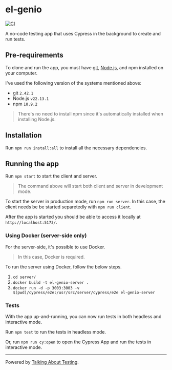 # el-genio

[![CI](https://github.com/wlsf82/el-genio/actions/workflows/ci.yml/badge.svg)](https://github.com/wlsf82/el-genio/actions/workflows/ci.yml)

A no-code testing app that uses Cypress in the background to create and run tests.

## Pre-requirements

To clone and run the app, you must have [git](https://git-scm.com/downloads), [Node.js](https://nodejs.org/), and npm installed on your computer.

I've used the following version of the systems mentioned above:

- git `2.42.1`
- Node.js `v22.13.1`
- npm `10.9.2`

> There's no need to install npm since it's automatically installed when installing Node.js.

## Installation

Run `npm run install:all` to install all the necessary dependencies.

## Running the app

Run `npm start` to start the client and server.

> The command above will start both client and server in development mode.

To start the server in production mode, run `npm run server`. In this case, the client needs be be started separetedly with `npm run client`.

After the app is started you should be able to access it locally at `http://localhost:5173/`.

### Using Docker (server-side only)

For the server-side, it's possible to use Docker.

> In this case, Docker is required.

To run the server using Docker, follow the below steps.

1. `cd server/`
2. `docker build -t el-genio-server .`
3. `docker run -d -p 3003:3003 -v $(pwd)/cypress/e2e:/usr/src/server/cypress/e2e el-genio-server`

### Tests

With the app up-and-running, you can now run tests in both headless and interactive mode.

Run `npm test` to run the tests in headless mode.

Or, run `npm run cy:open` to open the Cypress App and run the tests in interactive mode.

___

Powered by [Talking About Testing](https://talkingabouttesting.com/).
